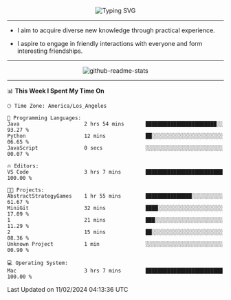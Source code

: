 <p align="center">
  <img src="https://readme-typing-svg.demolab.com?font=Fira+Code&weight=500&size=32&duration=2500&pause=1600&center=true&vCenter=true&random=false&width=1024&height=64&lines=Hi+there+%F0%9F%91%8B;I'm+delighted+you+could+make+it+here+%F0%9F%8E%89;I'm+Harry%2C+a+college+student+still+finding+my+way" alt="Typing SVG" />
</p>


---


- I aim to acquire diverse new knowledge through practical experience.

- I aspire to engage in friendly interactions with everyone and form interesting friendships.


---


<p align="center">
  <img src="https://github-readme-stats.vercel.app/api?username=Harry-Jing&show_icons=true" alt="github-readme-stats"/>
</p>


---

<!--START_SECTION:waka-->
📊 **This Week I Spent My Time On** 

```text
🕑︎ Time Zone: America/Los_Angeles

💬 Programming Languages: 
Java                     2 hrs 54 mins       ███████████████████████░░   93.27 % 
Python                   12 mins             ██░░░░░░░░░░░░░░░░░░░░░░░   06.65 % 
JavaScript               0 secs              ░░░░░░░░░░░░░░░░░░░░░░░░░   00.07 % 

🔥 Editors: 
VS Code                  3 hrs 7 mins        █████████████████████████   100.00 % 

🐱‍💻 Projects: 
AbstractStrategyGames    1 hr 55 mins        ███████████████░░░░░░░░░░   61.67 % 
MiniGit                  32 mins             ████░░░░░░░░░░░░░░░░░░░░░   17.09 % 
1                        21 mins             ███░░░░░░░░░░░░░░░░░░░░░░   11.29 % 
2                        15 mins             ██░░░░░░░░░░░░░░░░░░░░░░░   08.36 % 
Unknown Project          1 min               ░░░░░░░░░░░░░░░░░░░░░░░░░   00.90 % 

💻 Operating System: 
Mac                      3 hrs 7 mins        █████████████████████████   100.00 % 
```


 Last Updated on 11/02/2024 04:13:36 UTC
<!--END_SECTION:waka-->
